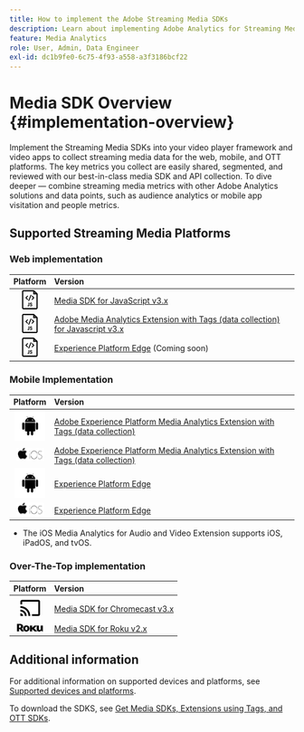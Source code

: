 ```yaml
---
title: How to implement the Adobe Streaming Media SDKs
description: Learn about implementing Adobe Analytics for Streaming Media using the Media SDKs.
feature: Media Analytics
role: User, Admin, Data Engineer
exl-id: dc1b9fe0-6c75-4f93-a558-a3f3186bcf22
---
```

# Media SDK Overview {#implementation-overview}

Implement the Streaming Media SDKs into your video player framework and video apps to collect streaming media data for the web, mobile, and OTT platforms.  The key metrics you collect are easily shared, segmented, and reviewed with our best-in-class media SDK and API collection. To dive deeper — combine streaming media metrics with other Adobe Analytics solutions and data points, such as audience analytics or mobile app visitation and people metrics.

## Supported Streaming Media Platforms

### Web implementation

|Platform| Version |
|:----:|:----|
|<img src="assets/javascript-icon.png">|[Media SDK for JavaScript v3.x](../../getting-started/download-sdks.md#web-implementation-download-web-sdk)|
|<img src="assets/javascript-icon.png">|[Adobe Media Analytics Extension with Tags (data collection) for Javascript v3.x](../../getting-started/download-sdks.md#web-implementation-download-web-sdk)|
|<img src="assets/javascript-icon.png">|[Experience Platform Edge](../../getting-started/download-sdks.md#web-implementation-download-web-sdk) (Coming soon)|

### Mobile Implementation

|Platform|Version|
|:----:|:----|
|<img src="assets/android-icon.png">| [Adobe Experience Platform Media Analytics Extension with Tags (data collection)](../../getting-started/download-sdks.md#mobile-implementation-get-mobile-extension) |
|<img src="assets/apple-ios-icon.png">| [Adobe Experience Platform Media Analytics Extension with Tags (data collection)](../../getting-started/download-sdks.md#mobile-implementation-get-mobile-extension)|
|<img src="assets/android-icon.png">| [Experience Platform Edge](../../getting-started/download-sdks.md#mobile-implementation-get-mobile-extension) |
|<img src="assets/apple-ios-icon.png">| [Experience Platform Edge](../../getting-started/download-sdks.md#mobile-implementation-get-mobile-extension)|

* The iOS Media Analytics for Audio and Video Extension supports iOS, iPadOS, and tvOS.

### Over-The-Top implementation

|Platform|Version|
|:------:|:-----|
|<img src="assets/chromecast-icon.png">|[Media SDK for Chromecast v3.x](../../getting-started/download-sdks.md#over-the-top-implementation-download-ott-libraries)|
| <img src="assets/roku-icon.png">| [Media SDK for Roku v2.x](../../getting-started/download-sdks.md#over-the-top-implementation-download-ott-libraries)|


## Additional information

For additional information on supported devices and platforms, see [Supported devices and platforms](/help/getting-started/supported-devices.md).

 To download the SDKS, see [Get Media SDKs, Extensions using Tags, and OTT SDKs](/help/getting-started/download-sdks.md).

